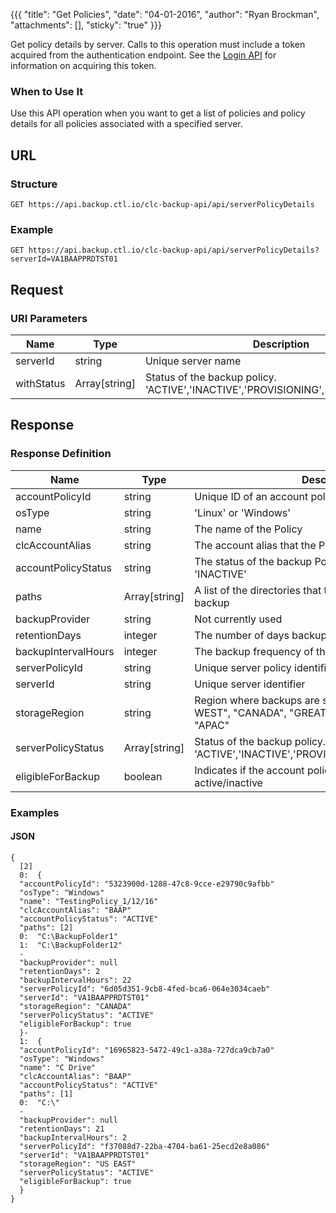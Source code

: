 {{{
  "title": "Get Policies",
  "date": "04-01-2016",
  "author": "Ryan Brockman",
  "attachments": [],
  "sticky": "true"
}}}

Get policy details by server. Calls to this operation must include a token acquired from the authentication endpoint. See the [Login API](../Authentication/login.md) for information on acquiring this token.

### When to Use It

Use this API operation when you want to get a list of policies and policy details for all policies associated with a specified server.

## URL

### Structure

    GET https://api.backup.ctl.io/clc-backup-api/api/serverPolicyDetails

### Example

    GET https://api.backup.ctl.io/clc-backup-api/api/serverPolicyDetails?serverId=VA1BAAPPRDTST01

## Request

### URI Parameters

| Name | Type | Description | Req. |
| --- | --- | --- | --- |
| serverId | string | Unique server name | Yes |
| withStatus | Array[string] | Status of the backup policy. 'ACTIVE','INACTIVE','PROVISIONING','ERROR','DELETED' | No |


## Response

### Response Definition

| Name | Type | Description |
| --- | --- | --- |
| accountPolicyId | string | Unique ID of an account policy |
| osType | string | 'Linux' or 'Windows' |
| name | string | The name of the Policy |
| clcAccountAlias | string | The account alias that the Policy belongs to |
| accountPolicyStatus | string | The status of the backup Policy. Either 'ACTIVE' or 'INACTIVE' |
| paths | Array[string] | A list of the directories that the Policy includes in each backup |
| backupProvider | string | Not currently used |
| retentionDays | integer | The number of days backup data will be retained |
| backupIntervalHours | integer | The backup frequency of the Policy specified in hours  |
| serverPolicyId | string | Unique server policy identifier |
| serverId | string | Unique server identifier |
| storageRegion | string | Region where backups are stored. "US EAST", "US WEST", "CANADA", "GREAT BRITAIN", "GERMANY", "APAC" |
| serverPolicyStatus | Array[string] | Status of the backup policy. 'ACTIVE','INACTIVE','PROVISIONING','ERROR','DELETED' |
| eligibleForBackup | boolean | Indicates if the account policy or server policy are active/inactive |

### Examples

#### JSON

    {
      [2]
      0:  {
      "accountPolicyId": "5323900d-1288-47c8-9cce-e29790c9afbb"
      "osType": "Windows"
      "name": "TestingPolicy_1/12/16"
      "clcAccountAlias": "BAAP"
      "accountPolicyStatus": "ACTIVE"
      "paths": [2]
      0:  "C:\BackupFolder1"
      1:  "C:\BackupFolder12"
      -
      "backupProvider": null
      "retentionDays": 2
      "backupIntervalHours": 22
      "serverPolicyId": "6d05d351-9cb8-4fed-bca6-064e3034caeb"
      "serverId": "VA1BAAPPRDTST01"
      "storageRegion": "CANADA"
      "serverPolicyStatus": "ACTIVE"
      "eligibleForBackup": true
      }-
      1:  {
      "accountPolicyId": "16965823-5472-49c1-a38a-727dca9cb7a0"
      "osType": "Windows"
      "name": "C Drive"
      "clcAccountAlias": "BAAP"
      "accountPolicyStatus": "ACTIVE"
      "paths": [1]
      0:  "C:\"
      -
      "backupProvider": null
      "retentionDays": 21
      "backupIntervalHours": 2
      "serverPolicyId": "f37088d7-22ba-4704-ba61-25ecd2e8a086"
      "serverId": "VA1BAAPPRDTST01"
      "storageRegion": "US EAST"
      "serverPolicyStatus": "ACTIVE"
      "eligibleForBackup": true
      }
    }
